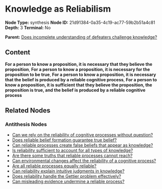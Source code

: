 # Knowledge as Reliabilism

**Node Type:** synthesis
**Node ID:** 21d91384-0a35-4c19-ac77-59b2b51a4c81
**Depth:** 3
**Terminal:** No

**Parent:** [Does incomplete understanding of defeaters challenge knowledge?](does-incomplete-understanding-of-defeaters-challenge-knowledge-antithesis-bcf4c751-0774-4488-97a1-bd5b7a7a0647.md)

## Content

**For a person to know a proposition, it is necessary that they believe the proposition**, **For a person to know a proposition, it is necessary for the proposition to be true**, **For a person to know a proposition, it is necessary that the belief is produced by a reliable cognitive process**, **For a person to know a proposition, it is sufficient that they believe the proposition, the proposition is true, and the belief is produced by a reliable cognitive process**

## Related Nodes

### Antithesis Nodes

- [Can we rely on the reliability of cognitive processes without question?](can-we-rely-on-the-reliability-of-cognitive-processes-without-question-antithesis-0028061a-2265-4e5f-b996-367488b7e2cd.md)
- [Does reliable belief formation guarantee true belief?](does-reliable-belief-formation-guarantee-true-belief-antithesis-2fd6a108-eb95-4d7e-abec-c82b3ac112f7.md)
- [Can reliable processes create false beliefs that appear as knowledge?](can-reliable-processes-create-false-beliefs-that-appear-as-knowledge-antithesis-8ec8ed62-436f-4d30-a7a1-b09391fbaebe.md)
- [Is reliability sufficient to account for all types of knowledge?](is-reliability-sufficient-to-account-for-all-types-of-knowledge-antithesis-481832af-6766-4ef8-b4ed-cd1774d86c7a.md)
- [Are there some truths that reliable processes cannot reach?](are-there-some-truths-that-reliable-processes-cannot-reach-antithesis-e6e259ab-2d59-4f1e-9cbd-e94ac4c6c3b8.md)
- [Can environmental changes affect the reliability of a cognitive process?](can-environmental-changes-affect-the-reliability-of-a-cognitive-process-antithesis-32df15bd-7973-4301-a0a8-cb1bd4da3d96.md)
- [Are all reliable processes equally reliable?](are-all-reliable-processes-equally-reliable-antithesis-790f1cf5-a213-4db4-8c7f-e47079c24387.md)
- [Can reliability explain intuitive judgments in knowledge?](can-reliability-explain-intuitive-judgments-in-knowledge-antithesis-1d411ded-f53e-4749-b29f-46c6397fddf3.md)
- [Does reliability handle the Gettier problem effectively?](does-reliability-handle-the-gettier-problem-effectively-antithesis-df77a1d4-65d9-4dfb-9f63-47ce4f21bfb4.md)
- [Can misleading evidence undermine a reliable process?](can-misleading-evidence-undermine-a-reliable-process-antithesis-f039e96a-910a-4a05-86c2-5b9d95f8e8b2.md)
